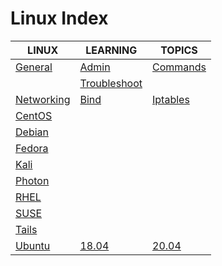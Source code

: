 # Linux Index

|LINUX|LEARNING|TOPICS|
|---|---|---|
|[General](unix/linux/linux-general)|[Admin](unix/linux/linux-general#administration)|[Commands](unix/linux/linux-general#commands)|
||[Troubleshoot](unix/linux/linux-general#troubleshooting)||
|[Networking](unix/linux/linux-networking)|[Bind](unix/linux/linux-networking#bind)|[Iptables](unix/linux/linux-networking#iptables)|
|[CentOS](unix/linux/linux-centos)|||
|[Debian](unix/linux/linux-debian)|||
|[Fedora](unix/linux/linux-fedora)|||
|[Kali](unix/linux/linux-kali)|||
|[Photon](unix/linux/linux-photon)|||
|[RHEL](unix/linux/linux-rhel)|||
|[SUSE](unix/linux/linux-suse)|||
|[Tails](unix/linux/linux-tails)|||
|[Ubuntu](unix/linux/linux-ubuntu)|[18.04](unix/linux/linux-ubuntu#1804)|[20.04](unix/linux/linux-ubuntu#2004)|
